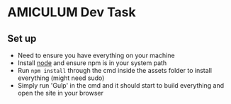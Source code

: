 AMICULUM Dev Task
====

## Set up
- Need to ensure you have everything on your machine
- Install [node](https://nodejs.org/download/) and ensure npm is in your system path
- Run `npm install` through the cmd inside the assets folder to install everything (might need sudo)
- Simply run 'Gulp' in the cmd and it should start to build everything and open the site in your browser
